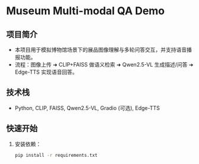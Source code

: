 # Museum Multi-modal QA Demo

## 项目简介
- 本项目用于模拟博物馆场景下的展品图像理解与多轮问答交互，并支持语音播报功能。
- 流程：图像上传 ➜ CLIP+FAISS 做语义检索 ➜ Qwen2.5-VL 生成描述/问答 ➜ Edge-TTS 实现语音回答。

## 技术栈
- Python, CLIP, FAISS, Qwen2.5-VL, Gradio (可选), Edge-TTS

## 快速开始
1. 安装依赖：
   ```bash
   pip install -r requirements.txt
